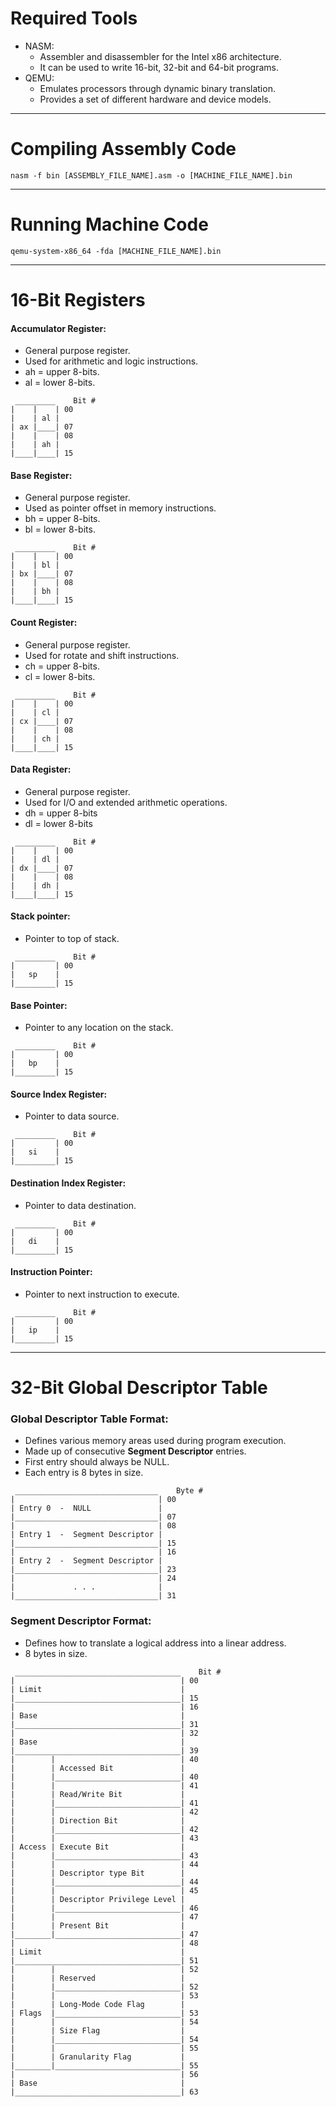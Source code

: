 # Required Tools
- NASM:
  + Assembler and disassembler for the Intel x86 architecture.
  + It can be used to write 16-bit, 32-bit and 64-bit programs.
- QEMU:
  + Emulates processors through dynamic binary translation.
  + Provides a set of different hardware and device models.
---
# Compiling Assembly Code
```
nasm -f bin [ASSEMBLY_FILE_NAME].asm -o [MACHINE_FILE_NAME].bin
```
---
# Running Machine Code
```
qemu-system-x86_64 -fda [MACHINE_FILE_NAME].bin
```
---
# 16-Bit Registers
#### Accumulator Register:
- General purpose register.
- Used for arithmetic and logic instructions.
- ah = upper 8-bits.
- al = lower 8-bits.
```
 _________    Bit #
|    |    | 00
|    | al |
| ax |____| 07
|    |    | 08
|    | ah |
|____|____| 15

```
#### Base Register:
- General purpose register.
- Used as pointer offset in memory instructions.
- bh = upper 8-bits.
- bl = lower 8-bits.
```
 _________    Bit #
|    |    | 00
|    | bl |
| bx |____| 07
|    |    | 08
|    | bh |
|____|____| 15

```
#### Count Register:
- General purpose register.
- Used for rotate and shift instructions.
- ch = upper 8-bits.
- cl = lower 8-bits.
```
 _________    Bit #
|    |    | 00
|    | cl |
| cx |____| 07
|    |    | 08
|    | ch |
|____|____| 15

```
#### Data Register:
- General purpose register.
- Used for I/O and extended arithmetic operations.
- dh = upper 8-bits
- dl = lower 8-bits
```
 _________    Bit #
|    |    | 00
|    | dl |
| dx |____| 07
|    |    | 08
|    | dh |
|____|____| 15
```
#### Stack pointer:
- Pointer to top of stack.
```
 _________    Bit #
|         | 00
|   sp    |
|_________| 15

```
#### Base Pointer:
- Pointer to any location on the stack.
```
 _________    Bit #
|         | 00
|   bp    |
|_________| 15

```
#### Source Index Register:
- Pointer to data source.
```
 _________    Bit #
|         | 00
|   si    |
|_________| 15

```
#### Destination Index Register:
- Pointer to data destination.
```
 _________    Bit #
|         | 00
|   di    |
|_________| 15

```
#### Instruction Pointer:
- Pointer to next instruction to execute.
```
 _________    Bit #
|         | 00
|   ip    |
|_________| 15

```
---
# 32-Bit Global Descriptor Table
### Global Descriptor Table Format:
- Defines various memory areas used during program execution.
- Made up of consecutive **Segment Descriptor** entries.
- First entry should always be NULL.
- Each entry is 8 bytes in size.
```
 ________________________________    Byte #
|                                | 00
| Entry 0  -  NULL               |
|________________________________| 07
|                                | 08
| Entry 1  -  Segment Descriptor |
|________________________________| 15
|                                | 16
| Entry 2  -  Segment Descriptor |
|________________________________| 23
|                                | 24
|             . . .              |
|________________________________| 31

```
### Segment Descriptor Format:
- Defines how to translate a logical address into a linear address.
- 8 bytes in size.
```
 _____________________________________    Bit #
|                                     | 00
| Limit                               |
|_____________________________________| 15
|                                     | 16
| Base                                |
|_____________________________________| 31
|                                     | 32
| Base                                |
|_____________________________________| 39
|        |                            | 40
|        | Accessed Bit               |
|        |____________________________| 40
|        |                            | 41
|        | Read/Write Bit             |
|        |____________________________| 41
|        |                            | 42
|        | Direction Bit              |
|        |____________________________| 42
|        |                            | 43
| Access | Execute Bit                |
|        |____________________________| 43
|        |                            | 44
|        | Descriptor type Bit        |
|        |____________________________| 44
|        |                            | 45
|        | Descriptor Privilege Level |
|        |____________________________| 46
|        |                            | 47
|        | Present Bit                |
|________|____________________________| 47
|                                     | 48
| Limit                               |
|_____________________________________| 51
|        |                            | 52
|        | Reserved                   |
|        |____________________________| 52
|        |                            | 53
|        | Long-Mode Code Flag        |
| Flags  |____________________________| 53
|        |                            | 54
|        | Size Flag                  |
|        |____________________________| 54
|        |                            | 55
|        | Granularity Flag           |
|________|____________________________| 55
|                                     | 56
| Base                                |
|_____________________________________| 63

```













